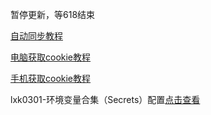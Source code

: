 暂停更新，等618结束

[自动同步教程](https://github.com/inoyna111/jd28/blob/master/backUp/tongbu.md)






[电脑获取cookie教程](https://github.com/inoyna111/jd28/blob/master/backUp/GetJdCookie2.md)


[手机获取cookie教程](https://github.com/inoyna111/jd28/blob/master/backUp/GetJdCookie3.md)

lxk0301-环境变量合集（Secrets）配置[点击查看](https://github.com/inoyna111/jd28/blob/master/githubAction.md)
